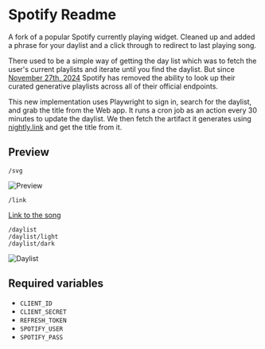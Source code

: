 # Spotify Readme

A fork of a popular Spotify currently playing widget. Cleaned up and added a phrase for your daylist and a click through to redirect to last playing song.

There used to be a simple way of getting the day list which was to fetch the user's current playlists and iterate until you find the daylist. But since [November 27th, 2024](https://developer.spotify.com/blog/2024-11-27-changes-to-the-web-api) Spotify has removed the ability to look up their curated generative playlists across all of their official endpoints.

This new implementation uses Playwright to sign in, search for the daylist, and grab the title from the Web app. It runs a cron job as an action every 30 minutes to update the daylist. We then fetch the artifact it generates using [nightly.link](https://nightly.link) and get the title from it.

## Preview

```
/svg
```

![Preview](https://spotify.jackson.gd/svg)

```
/link
```

[Link to the song](https://spotify.jackson.gd/link)

```
/daylist
/daylist/light
/daylist/dark
```

![Daylist](https://spotify.jackson.gd/daylist)

## Required variables

- `CLIENT_ID`
- `CLIENT_SECRET`
- `REFRESH_TOKEN`
- `SPOTIFY_USER`
- `SPOTIFY_PASS`
